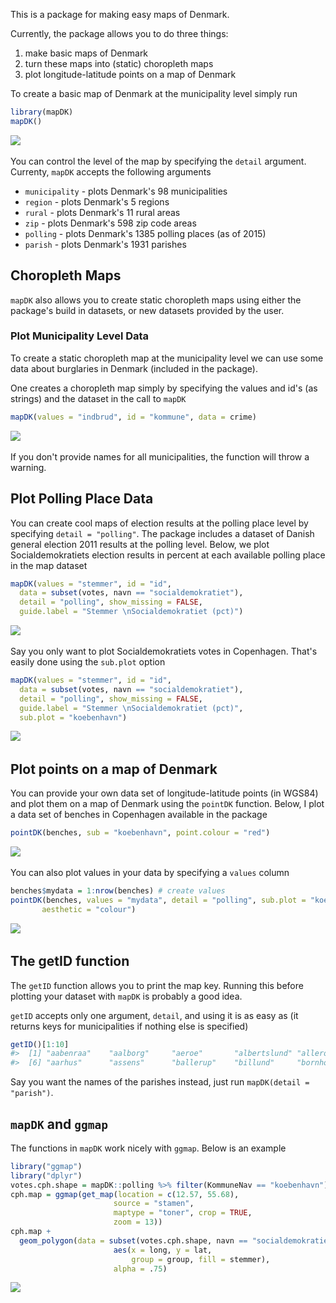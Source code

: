 <!-- README.md is generated from README.Rmd. Please edit that file -->
This is a package for making easy maps of Denmark.

Currently, the package allows you to do three things:

1.  make basic maps of Denmark
2.  turn these maps into (static) choropleth maps
3.  plot longitude-latitude points on a map of Denmark

To create a basic map of Denmark at the municipality level simply run

``` r
library(mapDK)
mapDK()
```

![](README-unnamed-chunk-2-1.png) 

You can control the level of the map by specifying the `detail` argument. Currenty, `mapDK` accepts the following arguments

-   `municipality` - plots Denmark's 98 municipalities
-   `region` - plots Denmark's 5 regions
-   `rural` - plots Denmark's 11 rural areas
-   `zip` - plots Denmark's 598 zip code areas
-   `polling` - plots Denmark's 1385 polling places (as of 2015)
-   `parish` - plots Denmark's 1931 parishes

Choropleth Maps
---------------

`mapDK` also allows you to create static choropleth maps using either the package's build in datasets, or new datasets provided by the user.

### Plot Municipality Level Data

To create a static choropleth map at the municipality level we can use some data about burglaries in Denmark (included in the package).

One creates a choropleth map simply by specifying the values and id's (as strings) and the dataset in the call to `mapDK`

``` r
mapDK(values = "indbrud", id = "kommune", data = crime)
```

![](README-unnamed-chunk-3-1.png) 

If you don't provide names for all municipalities, the function will throw a warning.

Plot Polling Place Data
-----------------------

You can create cool maps of election results at the polling place level by specifying `detail = "polling"`. The package includes a dataset of Danish general election 2011 results at the polling level. Below, we plot Socialdemokratiets election results in percent at each available polling place in the map dataset

``` r
mapDK(values = "stemmer", id = "id", 
  data = subset(votes, navn == "socialdemokratiet"),
  detail = "polling", show_missing = FALSE,
  guide.label = "Stemmer \nSocialdemokratiet (pct)")
```

![](README-unnamed-chunk-4-1.png) 

Say you only want to plot Socialdemokratiets votes in Copenhagen. That's easily done using the `sub.plot` option

``` r
mapDK(values = "stemmer", id = "id", 
  data = subset(votes, navn == "socialdemokratiet"),
  detail = "polling", show_missing = FALSE,
  guide.label = "Stemmer \nSocialdemokratiet (pct)",
  sub.plot = "koebenhavn")
```

![](README-unnamed-chunk-5-1.png) 

Plot points on a map of Denmark
-------------------------------

You can provide your own data set of longitude-latitude points (in WGS84) and plot them on a map of Denmark using the `pointDK` function. Below, I plot a data set of benches in Copenhagen available in the package

``` r
pointDK(benches, sub = "koebenhavn", point.colour = "red")
```

![](README-unnamed-chunk-6-1.png) 

You can also plot values in your data by specifying a `values` column

``` r
benches$mydata = 1:nrow(benches) # create values
pointDK(benches, values = "mydata", detail = "polling", sub.plot = "koebenhavn", point.colour = "red",
       aesthetic = "colour")
```

![](README-unnamed-chunk-7-1.png) 

The getID function
------------------

The `getID` function allows you to print the map key. Running this before plotting your dataset with `mapDK` is probably a good idea.

`getID` accepts only one argument, `detail`, and using it is as easy as (it returns keys for municipalities if nothing else is specified)

``` r
getID()[1:10]
#>  [1] "aabenraa"    "aalborg"     "aeroe"       "albertslund" "alleroed"   
#>  [6] "aarhus"      "assens"      "ballerup"    "billund"     "bornholm"
```

Say you want the names of the parishes instead, just run `mapDK(detail = "parish")`.

`mapDK` and `ggmap`
-------------------

The functions in `mapDK` work nicely with `ggmap`. Below is an example

``` r
library("ggmap")
library("dplyr")
votes.cph.shape = mapDK::polling %>% filter(KommuneNav == "koebenhavn") %>% left_join(mapDK::votes)
cph.map = ggmap(get_map(location = c(12.57, 55.68), 
                       source = "stamen", 
                       maptype = "toner", crop = TRUE,
                       zoom = 13))
cph.map + 
  geom_polygon(data = subset(votes.cph.shape, navn == "socialdemokratiet"), 
                       aes(x = long, y = lat,
                           group = group, fill = stemmer),
                       alpha = .75) 
```

![](README-unnamed-chunk-9-1.png)
